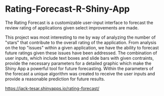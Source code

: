# Rating-Forecast-R-Shiny-App

The Rating Forecast is a customizable user-input interface to forecast the review rating of applications given select improvements are made. 

This project was most interesting to me by way of analyzing the number of "stars" that contribute to the overall rating of the application. From analysis on the top "issues" within a given application, we have the ability to forecast future ratings given these issues have been addressed. The combination of user inputs, which include text boxes and slide bars with given contraints, provide the necessary parameters for a detailed graphic which make the Shiny App a powerful tool for future forecasting. Within the parameters of the forecast a unique algorithm was created to receive the user inputs and provide a reasonable prediction for future results. 

https://jack-tesar.shinyapps.io/rating-forecast/
